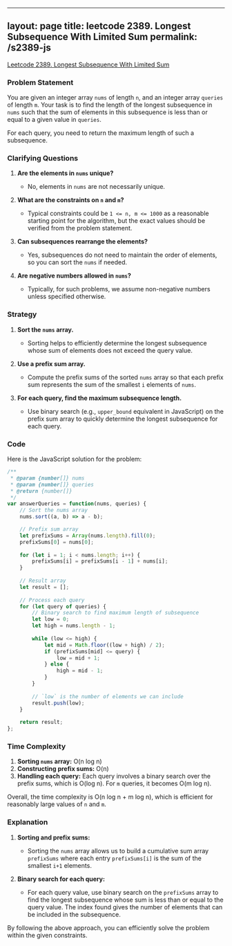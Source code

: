 
---
layout: page
title: leetcode 2389. Longest Subsequence With Limited Sum
permalink: /s2389-js
---
[Leetcode 2389. Longest Subsequence With Limited Sum](https://algoadvance.github.io/algoadvance/l2389)
### Problem Statement
You are given an integer array `nums` of length `n`, and an integer array `queries` of length `m`. Your task is to find the length of the longest subsequence in `nums` such that the sum of elements in this subsequence is less than or equal to a given value in `queries`.

For each query, you need to return the maximum length of such a subsequence.

### Clarifying Questions
1. **Are the elements in `nums` unique?**
   - No, elements in `nums` are not necessarily unique.
   
2. **What are the constraints on `n` and `m`?**
   - Typical constraints could be `1 <= n, m <= 1000` as a reasonable starting point for the algorithm, but the exact values should be verified from the problem statement.

3. **Can subsequences rearrange the elements?**
   - Yes, subsequences do not need to maintain the order of elements, so you can sort the `nums` if needed.

4. **Are negative numbers allowed in `nums`?**
   - Typically, for such problems, we assume non-negative numbers unless specified otherwise.

### Strategy
1. **Sort the `nums` array.**
   - Sorting helps to efficiently determine the longest subsequence whose sum of elements does not exceed the query value.
   
2. **Use a prefix sum array.**
   - Compute the prefix sums of the sorted `nums` array so that each prefix sum represents the sum of the smallest `i` elements of `nums`.

3. **For each query, find the maximum subsequence length.**
   - Use binary search (e.g., `upper_bound` equivalent in JavaScript) on the prefix sum array to quickly determine the longest subsequence for each query. 

### Code
Here is the JavaScript solution for the problem:

```javascript
/**
 * @param {number[]} nums
 * @param {number[]} queries
 * @return {number[]}
 */
var answerQueries = function(nums, queries) {
    // Sort the nums array
    nums.sort((a, b) => a - b);

    // Prefix sum array
    let prefixSums = Array(nums.length).fill(0);
    prefixSums[0] = nums[0];
    
    for (let i = 1; i < nums.length; i++) {
        prefixSums[i] = prefixSums[i - 1] + nums[i];
    }
    
    // Result array
    let result = [];
    
    // Process each query
    for (let query of queries) {
        // Binary search to find maximum length of subsequence
        let low = 0;
        let high = nums.length - 1;
        
        while (low <= high) {
            let mid = Math.floor((low + high) / 2);
            if (prefixSums[mid] <= query) {
                low = mid + 1;
            } else {
                high = mid - 1;
            }
        }
        
        // `low` is the number of elements we can include
        result.push(low);
    }
    
    return result;
};
```

### Time Complexity
1. **Sorting `nums` array:** O(n log n)
2. **Constructing prefix sums:** O(n)
3. **Handling each query:** Each query involves a binary search over the prefix sums, which is O(log n). For `m` queries, it becomes O(m log n).

Overall, the time complexity is O(n log n + m log n), which is efficient for reasonably large values of `n` and `m`.

### Explanation
1. **Sorting and prefix sums:**
   - Sorting the `nums` array allows us to build a cumulative sum array `prefixSums` where each entry `prefixSums[i]` is the sum of the smallest `i+1` elements.
   
2. **Binary search for each query:**
   - For each query value, use binary search on the `prefixSums` array to find the longest subsequence whose sum is less than or equal to the query value. The index found gives the number of elements that can be included in the subsequence.

By following the above approach, you can efficiently solve the problem within the given constraints.